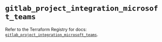 # `gitlab_project_integration_microsoft_teams`

Refer to the Terraform Registry for docs: [`gitlab_project_integration_microsoft_teams`](https://registry.terraform.io/providers/gitlabhq/gitlab/18.4.0/docs/resources/project_integration_microsoft_teams).
